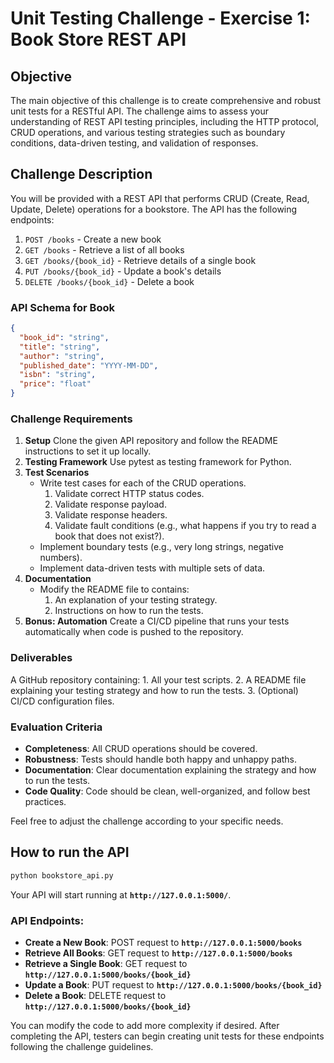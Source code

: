 # Unit Testing Challenge - Exercise 1: Book Store REST API

## Objective

The main objective of this challenge is to create comprehensive and robust unit tests for a RESTful API. The challenge aims to assess your understanding of REST API testing principles, including the HTTP protocol, CRUD operations, and various testing strategies such as boundary conditions, data-driven testing, and validation of responses.

## Challenge Description

You will be provided with a REST API that performs CRUD (Create, Read, Update, Delete) operations for a bookstore. The API has the following endpoints:

1. `POST /books` - Create a new book
2. `GET /books` - Retrieve a list of all books
3. `GET /books/{book_id}` - Retrieve details of a single book
4. `PUT /books/{book_id}` - Update a book's details
5. `DELETE /books/{book_id}` - Delete a book

### API Schema for Book

```json
{
  "book_id": "string",
  "title": "string",
  "author": "string",
  "published_date": "YYYY-MM-DD",
  "isbn": "string",
  "price": "float"
}

```

### Challenge Requirements

1. **Setup**
Clone the given API repository and follow the README instructions to set it up locally.
2. **Testing Framework**
Use pytest as testing framework for Python.
3. **Test Scenarios**
    - Write test cases for each of the CRUD operations.
        1. Validate correct HTTP status codes.
        2. Validate response payload.
        3. Validate response headers.
        4. Validate fault conditions (e.g., what happens if you try to read a book that does not exist?).
    - Implement boundary tests (e.g., very long strings, negative numbers).
    - Implement data-driven tests with multiple sets of data.
4. **Documentation**
    - Modify the README file to contains:
        1. An explanation of your testing strategy.
        2. Instructions on how to run the tests.
5. **Bonus: Automation**
Create a CI/CD pipeline that runs your tests automatically when code is pushed to the repository.

### Deliverables

A GitHub repository containing:
    1. All your test scripts.
    2. A README file explaining your testing strategy and how to run the tests.
    3. (Optional) CI/CD configuration files.

### Evaluation Criteria

- **Completeness**: All CRUD operations should be covered.
- **Robustness**: Tests should handle both happy and unhappy paths.
- **Documentation**: Clear documentation explaining the strategy and how to run the tests.
- **Code Quality**: Code should be clean, well-organized, and follow best practices.

Feel free to adjust the challenge according to your specific needs.

## How to run the API

```bash
python bookstore_api.py

```

Your API will start running at **`http://127.0.0.1:5000/`**.

### **API Endpoints:**

- **Create a New Book**: POST request to **`http://127.0.0.1:5000/books`**
- **Retrieve All Books**: GET request to **`http://127.0.0.1:5000/books`**
- **Retrieve a Single Book**: GET request to **`http://127.0.0.1:5000/books/{book_id}`**
- **Update a Book**: PUT request to **`http://127.0.0.1:5000/books/{book_id}`**
- **Delete a Book**: DELETE request to **`http://127.0.0.1:5000/books/{book_id}`**

You can modify the code to add more complexity if desired. After completing the API, testers can begin creating unit tests for these endpoints following the challenge guidelines.
